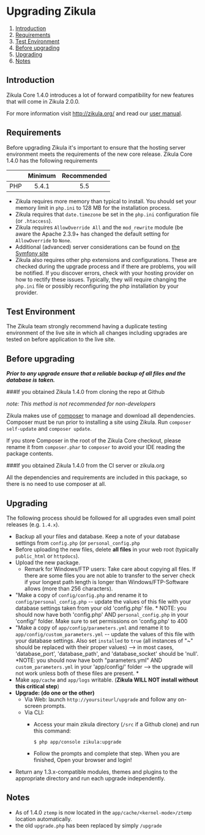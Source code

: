 Upgrading Zikula
================

  1. [Introduction](#introduction)
  2. [Requirements](#requirements)
  3. [Test Environment](#testenv)
  4. [Before upgrading](#beforeupgrading)
  5. [Upgrading](#upgrading)
  6. [Notes](#notes)


<a name="introduction"></a>
Introduction
------------

Zikula Core 1.4.0 introduces a lot of forward compatibility for new features that will come in Zikula 2.0.0.

For more information visit http://zikula.org/ and read our
[user manual](https://github.com/zikula/zikula-docs/tree/master/Users%20Manual).


<a name="requirements"></a>
Requirements
------------

Before upgrading Zikula it's important to ensure that the hosting server environment meets the requirements
of the new core release. Zikula Core 1.4.0 has the following requirements

|               | Minimum       | Recommended  |
| ------------- |:-------------:| :-----------:|
| PHP           | 5.4.1         | 5.5          |

 - Zikula requires more memory than typical to install. You should set your memory limit in `php.ini`
   to 128 MB for the installation process.
 - Zikula requires that `date.timezone` be set in the `php.ini` configuration file (or `.htaccess`).
 - Zikula requires `AllowOverride All` and the `mod_rewrite` module (be aware the Apache 2.3.9+ has changed
   the default setting for `AllowOverride` to `None`.
 - Additional (advanced) server considerations can be found on
   [the Symfony site](http://symfony.com/doc/current/cookbook/configuration/web_server_configuration.html)
 - Zikula also requires other php extensions and configurations. These are checked during the upgrade
   process and if there are problems, you will be notified. If you discover errors, check with your hosting
   provider on how to rectify these issues. Typically, they will require changing the `php.ini` file or
   possibly reconfiguring the php installation by your provider.


<a name="testenv"></a>
Test Environment
----------------

The Zikula team strongly recommend having a duplicate testing environment of the live site in which all
changes including upgrades are tested on before application to the live site.


<a name="beforeupgrading"></a>
Before upgrading
----------------

***Prior to any upgrade ensure that a reliable backup of all files and the database is taken.***

###If you obtained Zikula 1.4.0 from cloning the repo at Github

*note: This method is not recommended for non-developers*

Zikula makes use of [composer](http://getcomposer.org/) to manage and download all dependencies.
Composer must be run prior to installing a site using Zikula. Run `composer self-update` and `composer update`.

If you store Composer in the root of the Zikula Core checkout, please rename it from `composer.phar` to
`composer` to avoid your IDE reading the package contents.

###If you obtained Zikula 1.4.0 from the CI server or zikula.org

All the dependencies and requirements are included in this package, so there is no need to use composer at all.


<a name="upgrading"></a>
Upgrading
---------

The following process should be followed for all upgrades even small point releases (e.g. `1.4.x`).

  - Backup all your files and database. Keep a note of your database settings from `config.php` (or
    `personal_config.php`
  - Before uploading the new files, delete **all files** in your web root (typically `public_html` or `httpdocs`).
  - Upload the new package.
    - Remark for Windows/FTP users: Take care about copying all files. If there are some files you are not able to transfer 
to the server check if your longest path length is longer than Windows/FTP-Software allows (more than 256 characters).
  - "Make a copy of `config/config.php` and rename it to `config/personal_config.php` -- update the values of this file with your database settings taken from your old 'config.php' file. * NOTE: you should now have both 'config.php' AND `personal_config.php` in your 'config/' folder. Make sure to set permissions on 'config.php' to 400
  - "Make a copy of `app/config/parameters.yml` and rename it to `app/config/custom_parameters.yml` -- update the values of this file with your database settings. Also set `installed` to `true` (all instances of "~" should be replaced with their proper values) --> in most cases, 'database_port', 'database_path', and 'database_socket' should be 'null'. *NOTE: you should now have both "parameters.yml" AND `custom_parameters.yml` in your 'app/config/' folder --> the upgrade will not work unless both of these files are present. *
  - Make `app/cache` and `app/logs` writable. (**Zikula WILL NOT install without this critical step**)
  - **Upgrade: (do one or the other)**
    - Via Web: launch `http://yoursiteurl/upgrade` and follow any on-screen prompts.
    - Via CLI:
      - Access your main zikula directory (`/src` if a Github clone) and run this command:

         ```Shell
         $ php app/console zikula:upgrade
         ```

      - Follow the prompts and complete that step. When you are finished, Open your browser and login!
  - Return any 1.3.x-compatible modules, themes and plugins to the appropriate directory and run each
    upgrade independently.


<a name="notes"></a>
Notes
-----

  - As of 1.4.0 `ztemp` is now located in the `app/cache/<kernel-mode>/ztemp` location automatically.
  - the old `upgrade.php` has been replaced by simply `/upgrade`
